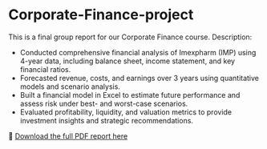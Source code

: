 # Corporate-Finance-project


This is a final group report for our Corporate Finance course.
Description:
- Conducted comprehensive financial analysis of Imexpharm (IMP) using 4-year data, including balance sheet, income statement, and key financial ratios.
- Forecasted revenue, costs, and earnings over 3 years using quantitative models and scenario analysis.
- Built a financial model in Excel to estimate future performance and assess risk under best- and worst-case scenarios.
- Evaluated profitability, liquidity, and valuation metrics to provide investment insights and strategic recommendations.

📄 [Download the full PDF report here](https://github.com/user-attachments/files/21391232/IMP.Financial.analysis.Forecasting_Written.report.pdf)
